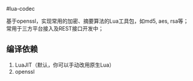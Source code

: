 #lua-codec

基于openssl，实现常用的加密、摘要算法的Lua工具包，如md5, aes, rsa等；
常用于三方平台接入及REST接口开发中；

## 编译依赖

1. LuaJIT（默认，你可以手动改用原生Lua）
2. openssl
